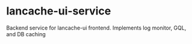 # lancache-ui-service
Backend service for lancache-ui frontend. Implements log monitor, GQL, and DB caching
